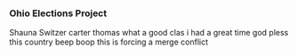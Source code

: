 ### Ohio Elections Project

Shauna Switzer
carter thomas
what a good clas i had a great time god pless this country
beep boop this is forcing a merge conflict